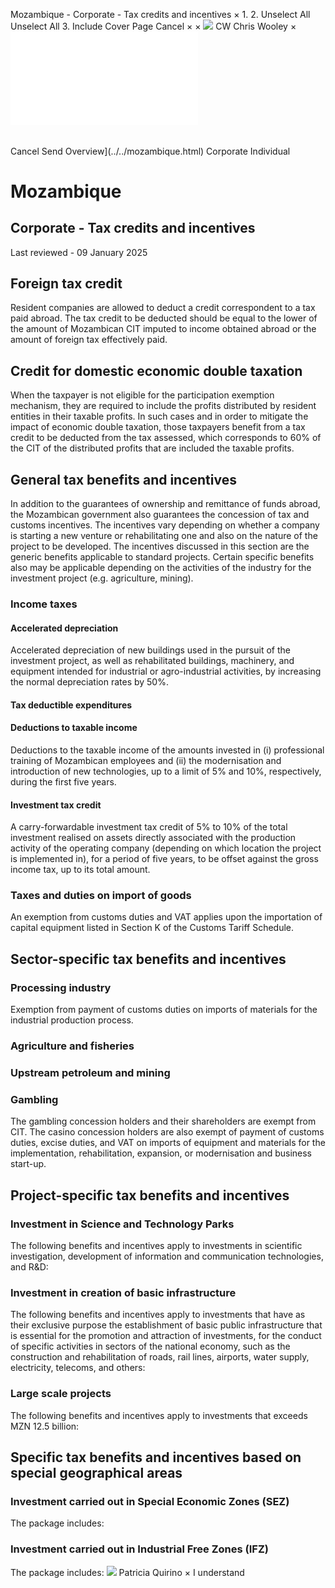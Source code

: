 Mozambique - Corporate - Tax credits and incentives
×
1.
2.
Unselect All
Unselect All
3.
Include Cover Page
Cancel
×
×
![](../../-/media/world-wide-tax-summaries/attachments/global---chris-wooley.ashx%3Frev=ac5e5f3223b34096b1afc2a6009c7320&revision=ac5e5f32-23b3-4096-b1af-c2a6009c7320&hash=859B7ADC84DC2CBEC9760E9E6EE7DE6D0A8BFCDF)
CW
Chris Wooley
×
![](tax-credits-and-incentives.html)
######
Cancel
Send
Overview](../../mozambique.html)
Corporate
Individual
# Mozambique
## Corporate - Tax credits and incentives
Last reviewed - 09 January 2025
## Foreign tax credit
Resident companies are allowed to deduct a credit correspondent to a tax paid abroad. The tax credit to be deducted should be equal to the lower of the amount of Mozambican CIT imputed to income obtained abroad or the amount of foreign tax effectively paid.
## Credit for domestic economic double taxation
When the taxpayer is not eligible for the participation exemption mechanism, they are required to include the profits distributed by resident entities in their taxable profits. In such cases and in order to mitigate the impact of economic double taxation, those taxpayers benefit from a tax credit to be deducted from the tax assessed, which corresponds to 60% of the CIT of the distributed profits that are included the taxable profits.
## General tax benefits and incentives
In addition to the guarantees of ownership and remittance of funds abroad, the Mozambican government also guarantees the concession of tax and customs incentives. The incentives vary depending on whether a company is starting a new venture or rehabilitating one and also on the nature of the project to be developed. The incentives discussed in this section are the generic benefits applicable to standard projects. Certain specific benefits also may be applicable depending on the activities of the industry for the investment project (e.g. agriculture, mining).
### Income taxes
#### Accelerated depreciation
Accelerated depreciation of new buildings used in the pursuit of the investment project, as well as rehabilitated buildings, machinery, and equipment intended for industrial or agro-industrial activities, by increasing the normal depreciation rates by 50%.
####
#### Tax deductible expenditures
####
#### Deductions to taxable income
Deductions to the taxable income of the amounts invested in (i) professional training of Mozambican employees and (ii) the modernisation and introduction of new technologies, up to a limit of 5% and 10%, respectively, during the first five years.
####
#### Investment tax credit
A carry-forwardable investment tax credit of 5% to 10% of the total investment realised on assets directly associated with the production activity of the operating company (depending on which location the project is implemented in), for a period of five years, to be offset against the gross income tax, up to its total amount.
### Taxes and duties on import of goods
An exemption from customs duties and VAT applies upon the importation of capital equipment listed in Section K of the Customs Tariff Schedule.
## Sector-specific tax benefits and incentives
### Processing industry
Exemption from payment of customs duties on imports of materials for the industrial production process.
### Agriculture and fisheries
### Upstream petroleum and mining
### Gambling
The gambling concession holders and their shareholders are exempt from CIT. The casino concession holders are also exempt of payment of customs duties, excise duties, and VAT on imports of equipment and materials for the implementation, rehabilitation, expansion, or modernisation and business start-up.
## Project-specific tax benefits and incentives
### Investment in Science and Technology Parks
The following benefits and incentives apply to investments in scientific investigation, development of information and communication technologies, and R&D:
### Investment in creation of basic infrastructure
The following benefits and incentives apply to investments that have as their exclusive purpose the establishment of basic public infrastructure that is essential for the promotion and attraction of investments, for the conduct of specific activities in sectors of the national economy, such as the construction and rehabilitation of roads, rail lines, airports, water supply, electricity, telecoms, and others:
### Large scale projects
The following benefits and incentives apply to investments that exceeds MZN 12.5 billion:
## Specific tax benefits and incentives based on special geographical areas
### Investment carried out in Special Economic Zones (SEZ)
The package includes:
### Investment carried out in Industrial Free Zones (IFZ)
The package includes:
![](../../-/media/world-wide-tax-summaries/mozambiquepatricia-quirinomozambique--patricia-quirinojpg20230531164755698.ashx%3Frev=7d929b2f6af64746a2f357e1b1218d3e&revision=7d929b2f-6af6-4746-a2f3-57e1b1218d3e&hash=DB076B0104E9F2AEC03B54960EE757B8BEB0C93B)
Patricia Quirino
×
I understand